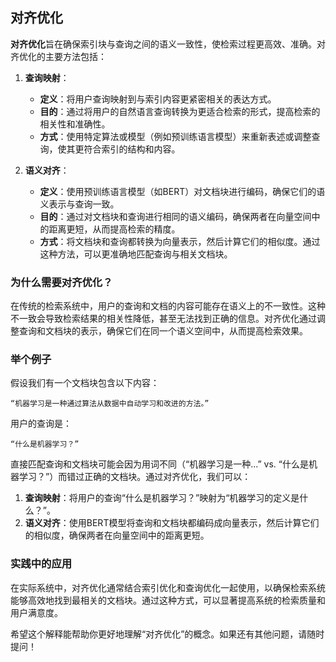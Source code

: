 ## 对齐优化

**对齐优化**旨在确保索引块与查询之间的语义一致性，使检索过程更高效、准确。对齐优化的主要方法包括：

1. **查询映射**：
    - **定义**：将用户查询映射到与索引内容更紧密相关的表达方式。
    - **目的**：通过将用户的自然语言查询转换为更适合检索的形式，提高检索的相关性和准确性。
    - **方式**：使用特定算法或模型（例如预训练语言模型）来重新表述或调整查询，使其更符合索引的结构和内容。

2. **语义对齐**：
    - **定义**：使用预训练语言模型（如BERT）对文档块进行编码，确保它们的语义表示与查询一致。
    - **目的**：通过对文档块和查询进行相同的语义编码，确保两者在向量空间中的距离更短，从而提高检索的精度。
    - **方式**：将文档块和查询都转换为向量表示，然后计算它们的相似度。通过这种方法，可以更准确地匹配查询与相关文档块。

### 为什么需要对齐优化？

在传统的检索系统中，用户的查询和文档的内容可能存在语义上的不一致性。这种不一致会导致检索结果的相关性降低，甚至无法找到正确的信息。对齐优化通过调整查询和文档块的表示，确保它们在同一个语义空间中，从而提高检索效果。

### 举个例子

假设我们有一个文档块包含以下内容：

```
“机器学习是一种通过算法从数据中自动学习和改进的方法。”
```

用户的查询是：

```
“什么是机器学习？”
```

直接匹配查询和文档块可能会因为用词不同（“机器学习是一种...” vs. “什么是机器学习？”）而错过正确的文档块。通过对齐优化，我们可以：

1. **查询映射**：将用户的查询“什么是机器学习？”映射为“机器学习的定义是什么？”。
2. **语义对齐**：使用BERT模型将查询和文档块都编码成向量表示，然后计算它们的相似度，确保两者在向量空间中的距离更短。

### 实践中的应用

在实际系统中，对齐优化通常结合索引优化和查询优化一起使用，以确保检索系统能够高效地找到最相关的文档块。通过这种方式，可以显著提高系统的检索质量和用户满意度。

希望这个解释能帮助你更好地理解“对齐优化”的概念。如果还有其他问题，请随时提问！